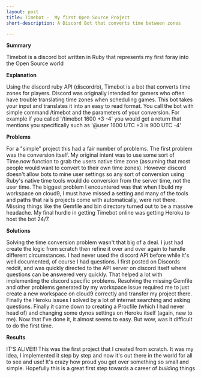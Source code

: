 ```yaml
---
layout: post
title: Timebot -  My first Open Source Project
short-description: A Discord Bot that converts time between zones

---
```


__Summary__

Timebot is a discord bot written in Ruby that represents my first foray into the Open Source world

__Explanation__

Using the discord ruby API (discordrb), Timebot is a bot that converts time zones for players.  Discord was originally intended for gamers who often have trouble translating time zones when scheduling games.  This bot takes your input and translates it into an easy to read format.  You call the bot with simple command /timebot and the parameters of your conversion. For example if you called '/timebot 1600 +3 -4' you would get a return that mentions you specifically such as '@user 1600 UTC +3 is 900 UTC -4'

__Problems__

For a "simple" project this had a fair number of problems.  The first problem was the conversion itself.  My original intent was to use some sort of Time.now function to grab the users native time zone (assuming that most people would want to convert to their own time zones). However discord doesn't allow bots to mine user settings so any sort of conversion using Ruby's native time tools would do conversion from the server time, not the user time.  The biggest problem I encountered was that when I build my workspace on cloud9, I must have missed a setting and many of the tools and paths that rails projects come with automatically, were not there.  Missing things like the Gemfile and bin directory turned out to be a massive headache.  My final hurdle in getting Timebot online was getting Heroku to host the bot 24/7.

__Solutions__

Solving the time conversion problem wasn't that big of a deal. I just had create the logic from scratch then refine it over and over again to handle different circumstances.  I had never used the discord API before while it's well documented, of course I had questions.  I first posted on Discords reddit, and was quickly directed to the API server on discord itself where questions can be answered very quickly.  That helped a lot with implementing the discord specific problems.  Resolving the missing Gemfile and other problems generated by my workspace issue required me to just create a new workspace on cloud9 correctly and transfer my project there.  Finally the Heroku issues I solved by a lot of internet searching and asking questions.  Finally it came down to creating a Procfile (which I had never head of) and changing some dynos settings on Heroku itself (again, new to me).  Now that I've done it, it  almost seems to easy.  But wow, was it difficult to do the first time.

__Results__

IT'S ALIVE!!!  This was the first project that I created from scratch.  It was my idea, I implemented it step by step and now it's out there in the world for all to see and use!  It's crazy how proud you get over something so small and simple.  Hopefully this is a great first step towards a career of _building_ things
